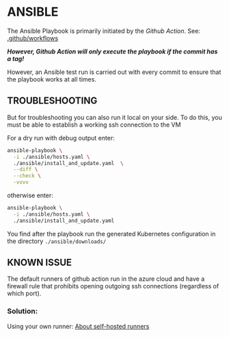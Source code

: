 ANSIBLE
=======

The Ansible Playbook is primarily initiated by the *Github Action*.
See: [.github/workflows](.github/workflows)

***However, Github Action will only execute the playbook if the commit has a tag!***

However, an Ansible test run is carried out with every commit to
ensure that the playbook works at all times.

TROUBLESHOOTING
---------------

But for troubleshooting you can also run it local on your side. To do this,
you must be able to establish a working ssh connection to the VM


For a dry run with debug output enter:

```bash
ansible-playbook \
  -i ./ansible/hosts.yaml \
  ./ansible/install_and_update.yaml  \
  --diff \
  --check \
  -vvvv
```

otherwise enter:

```bash
ansible-playbook \
  -i ./ansible/hosts.yaml \
  ./ansible/install_and_update.yaml
```

You find after the playbook run the generated Kubernetes configuration in
the directory `./ansible/downloads/`


KNOWN ISSUE
-----------

The default runners of github action run in the azure cloud and have a firewall
rule that prohibits opening outgoing ssh connections (regardless of which port).

### Solution:

Using your own runner: [About self-hosted runners](https://docs.github.com/en/actions/hosting-your-own-runners/managing-self-hosted-runners/about-self-hosted-runners)
